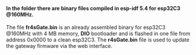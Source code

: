 #### In the folder there are binary files compiled in esp-idf 5.4 for esp32C3 @160MHz.<br>
The file **fr4sGate.bin** is an already assembled binary for esp32C3 @160MHz with 4 MB memory, **DIO** bootloader and is flashed in one file from address 0x0000 to a clean esp32C3. The **r4sGate.bin** file is used to update the gateway firmware via the web interface.
